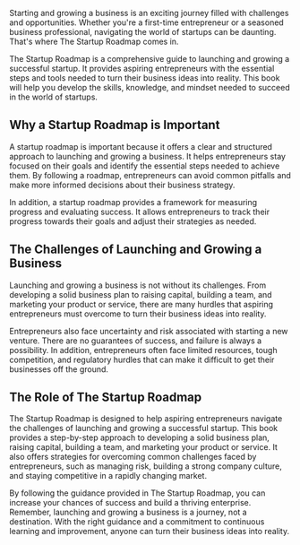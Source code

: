 
Starting and growing a business is an exciting journey filled with challenges and opportunities. Whether you're a first-time entrepreneur or a seasoned business professional, navigating the world of startups can be daunting. That's where The Startup Roadmap comes in.

The Startup Roadmap is a comprehensive guide to launching and growing a successful startup. It provides aspiring entrepreneurs with the essential steps and tools needed to turn their business ideas into reality. This book will help you develop the skills, knowledge, and mindset needed to succeed in the world of startups.

Why a Startup Roadmap is Important
----------------------------------

A startup roadmap is important because it offers a clear and structured approach to launching and growing a business. It helps entrepreneurs stay focused on their goals and identify the essential steps needed to achieve them. By following a roadmap, entrepreneurs can avoid common pitfalls and make more informed decisions about their business strategy.

In addition, a startup roadmap provides a framework for measuring progress and evaluating success. It allows entrepreneurs to track their progress towards their goals and adjust their strategies as needed.

The Challenges of Launching and Growing a Business
--------------------------------------------------

Launching and growing a business is not without its challenges. From developing a solid business plan to raising capital, building a team, and marketing your product or service, there are many hurdles that aspiring entrepreneurs must overcome to turn their business ideas into reality.

Entrepreneurs also face uncertainty and risk associated with starting a new venture. There are no guarantees of success, and failure is always a possibility. In addition, entrepreneurs often face limited resources, tough competition, and regulatory hurdles that can make it difficult to get their businesses off the ground.

The Role of The Startup Roadmap
-------------------------------

The Startup Roadmap is designed to help aspiring entrepreneurs navigate the challenges of launching and growing a successful startup. This book provides a step-by-step approach to developing a solid business plan, raising capital, building a team, and marketing your product or service. It also offers strategies for overcoming common challenges faced by entrepreneurs, such as managing risk, building a strong company culture, and staying competitive in a rapidly changing market.

By following the guidance provided in The Startup Roadmap, you can increase your chances of success and build a thriving enterprise. Remember, launching and growing a business is a journey, not a destination. With the right guidance and a commitment to continuous learning and improvement, anyone can turn their business ideas into reality.

